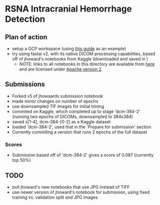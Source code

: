 # RSNA Intracranial Hemorrhage Detection

## Plan of action
- setup a GCP workspace (using [this guide](https://www.kaggle.com/c/rsna-intracranial-hemorrhage-detection/discussion/111029#latest-640644) as an example)
- try using fastai v2, with its native DICOM processing capabilities, based off of jhoward's notebooks from Kaggle (downloaded and saved in [](notebooks/jhoward))
  - NOTE: links to all notebooks in this directory are available from [here](https://www.kaggle.com/c/rsna-intracranial-hemorrhage-detection/discussion/114214) and are licensed under [Apache version 2](http://www.apache.org/licenses/LICENSE-2.0).

## Submissions
- Forked v5 of jhowaards submission notebook
- made minor changes on number of epochs
- use downsampled TIF images for initial trining
- commited on Kaggle, which completed up to stage 'dcm-384-2' (running two epochs of DICOMs, downsampled to 384x384)
- saved s[1-4], dcm-384-[0-2] as a Kaggle dataset
- loaded 'dcm-384-2', used that in the 'Prepare for submission' section
- Currently commiting a version that runs 2 epochs of the full dataset

### Scores
- Submission based off of 'dcm-384-2' gives a score of 0.087 (currently top 50%)

## TODO
- pull jhoward's new notebooks that use JPG instead of TIFF
- use newer version of jhoward's notebook for submission, using fixed training vs. validation split and JPG images
